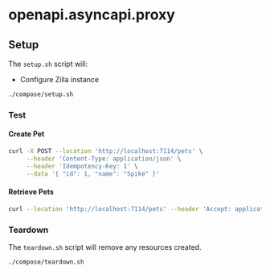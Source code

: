 # openapi.asyncapi.proxy

## Setup

The `setup.sh` script will:

- Configure Zilla instance

```bash
./compose/setup.sh
```

### Test

#### Create Pet

```bash
curl -X POST --location 'http://localhost:7114/pets' \
     --header 'Content-Type: application/json' \
     --header 'Idempotency-Key: 1' \
     --data '{ "id": 1, "name": "Spike" }'
```

#### Retrieve Pets

```bash
curl --location 'http://localhost:7114/pets' --header 'Accept: application/json'
```

### Teardown

The `teardown.sh` script will remove any resources created.

```bash
./compose/teardown.sh
```
